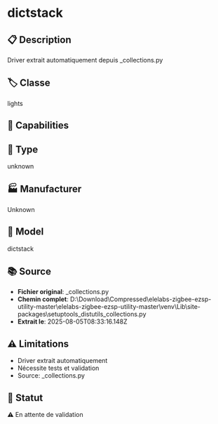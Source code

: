 # dictstack

## 📋 Description
Driver extrait automatiquement depuis _collections.py

## 🏷️ Classe
lights

## 🔧 Capabilities


## 📡 Type
unknown

## 🏭 Manufacturer
Unknown

## 📱 Model
dictstack

## 📚 Source
- **Fichier original**: _collections.py
- **Chemin complet**: D:\Download\Compressed\elelabs-zigbee-ezsp-utility-master\elelabs-zigbee-ezsp-utility-master\venv\Lib\site-packages\setuptools\_distutils\_collections.py
- **Extrait le**: 2025-08-05T08:33:16.148Z

## ⚠️ Limitations
- Driver extrait automatiquement
- Nécessite tests et validation
- Source: _collections.py

## 🚀 Statut
⚠️ En attente de validation
